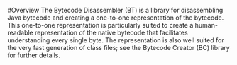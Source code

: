 #Overview
The Bytecode Disassembler (BT) is a library for disassembling Java bytecode and creating a one-to-one representation of the bytecode. 
This one-to-one representation is particularly suited to create a human-readable representation of the native bytecode that 
facilitates understanding every single byte. The representation is also well suited for the very fast generation of class files; see
the Bytecode Creator (BC) library for further details.

